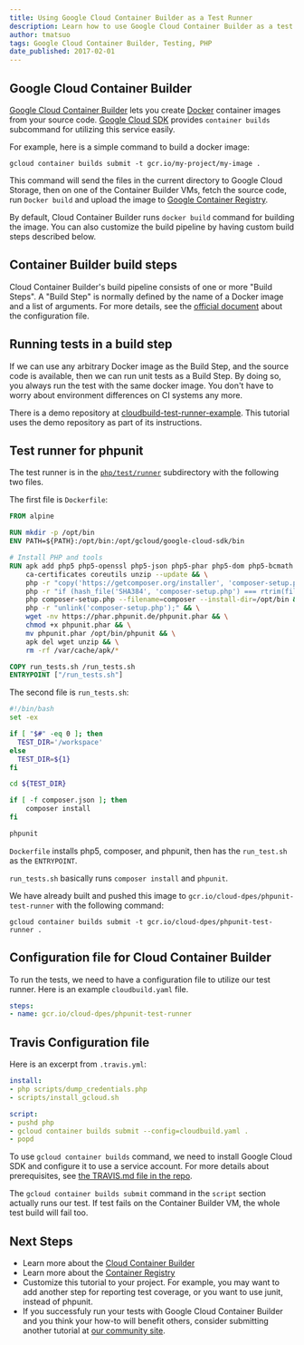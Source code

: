 ```yaml
---
title: Using Google Cloud Container Builder as a Test Runner
description: Learn how to use Google Cloud Container Builder as a test runner.
author: tmatsuo
tags: Google Cloud Container Builder, Testing, PHP
date_published: 2017-02-01
---
```

## Google Cloud Container Builder

[Google Cloud Container Builder][builder] lets you create [Docker][docker]
container images from your source code. [Google Cloud SDK][cloudsdk] provides
`container builds` subcommand for utilizing this service easily.

[builder]: https://cloud.google.com/container-builder
[docker]: https://www.docker.com/
[cloudsdk]: https://cloud.google.com/sdk/

For example, here is a simple command to build a docker image:

    gcloud container builds submit -t gcr.io/my-project/my-image .

This command will send the files in the current directory to Google Cloud
Storage, then on one of the Container Builder VMs, fetch the source code, run
`Docker build` and upload the image to [Google Container Registry][registry].

[registry]: https://cloud.google.com/container-registry/

By default, Cloud Container Builder runs `docker build` command for building the
image. You can also customize the build pipeline by having custom build steps
described below.

## Container Builder build steps

Cloud Container Builder's build pipeline consists of one or more "Build Steps".
A "Build Step" is normally defined by the name of a Docker image and a list of
arguments. For more details, see the [official document][config] about the
configuration file.

[config]: https://cloud.google.com/container-builder/docs/config

## Running tests in a build step

If we can use any arbitrary Docker image as the Build Step, and the source code
is available, then we can run unit tests as a Build Step. By doing so, you always
run the test with the same docker image. You don't have to worry about environment
differences on CI systems any more.

There is a demo repository at [cloudbuild-test-runner-example][repo]. This
tutorial uses the demo repository as part of its instructions.

[repo]: https://github.com/GoogleCloudPlatform/cloudbuild-test-runner-example

## Test runner for phpunit

The test runner is in the [`php/test/runner`][testrunner] subdirectory with the
following two files.

[testrunner]: https://github.com/GoogleCloudPlatform/cloudbuild-test-runner-example/tree/master/php/test/runner

The first file is `Dockerfile`:

```Dockerfile
FROM alpine

RUN mkdir -p /opt/bin
ENV PATH=${PATH}:/opt/bin:/opt/gcloud/google-cloud-sdk/bin

# Install PHP and tools
RUN apk add php5 php5-openssl php5-json php5-phar php5-dom php5-bcmath wget \
    ca-certificates coreutils unzip --update && \
    php -r "copy('https://getcomposer.org/installer', 'composer-setup.php');" && \
    php -r "if (hash_file('SHA384', 'composer-setup.php') === rtrim(file_get_contents('https://composer.github.io/installer.sig'))) { echo 'Installer verified'; } else { echo 'Installer corrupt'; unlink('composer-setup.php'); } echo PHP_EOL;" && \
    php composer-setup.php --filename=composer --install-dir=/opt/bin && \
    php -r "unlink('composer-setup.php');" && \
    wget -nv https://phar.phpunit.de/phpunit.phar && \
    chmod +x phpunit.phar && \
    mv phpunit.phar /opt/bin/phpunit && \
    apk del wget unzip && \
    rm -rf /var/cache/apk/*

COPY run_tests.sh /run_tests.sh
ENTRYPOINT ["/run_tests.sh"]
```

The second file is `run_tests.sh`:

```bash
#!/bin/bash
set -ex

if [ "$#" -eq 0 ]; then
  TEST_DIR='/workspace'
else
  TEST_DIR=${1}
fi

cd ${TEST_DIR}

if [ -f composer.json ]; then
    composer install
fi

phpunit
```

`Dockerfile` installs php5, composer, and phpunit, then has the `run_test.sh`
as the `ENTRYPOINT`.

`run_tests.sh` basically runs `composer install` and `phpunit`.

We have already built and pushed this image to
`gcr.io/cloud-dpes/phpunit-test-runner` with the following command:

```
gcloud container builds submit -t gcr.io/cloud-dpes/phpunit-test-runner .
```

## Configuration file for Cloud Container Builder

To run the tests, we need to have a configuration file to utilize our test
runner. Here is an example `cloudbuild.yaml` file.

```yaml
steps:
- name: gcr.io/cloud-dpes/phpunit-test-runner
```

## Travis Configuration file

Here is an excerpt from `.travis.yml`:

```yaml
install:
- php scripts/dump_credentials.php
- scripts/install_gcloud.sh

script:
- pushd php
- gcloud container builds submit --config=cloudbuild.yaml .
- popd
```

To use `gcloud container builds` command, we need to install Google Cloud
SDK and configure it to use a service account. For more details about
prerequisites, see [the TRAVIS.md file in the repo][travis].

[travis]: https://github.com/GoogleCloudPlatform/cloudbuild-test-runner-example/blob/master/TRAVIS.md

The `gcloud container builds submit` command in the `script` section
actually runs our test. If test fails on the Container Builder VM, the whole
test build will fail too.

## Next Steps

* Learn more about the [Cloud Container Builder](https://cloud.google.com/container-builder/docs/)
* Learn more about the [Container Registry](https://cloud.google.com/container-registry/docs/)
* Customize this tutorial to your project. For example, you may want to add
  another step for reporting test coverage, or you want to use junit, instead of
  phpunit.
* If you successfuly run your tests with Google Cloud Container Builder and you
  think your how-to will benefit others, consider submitting another tutorial at
  [our community site](https://cloud.google.com/community/write).

